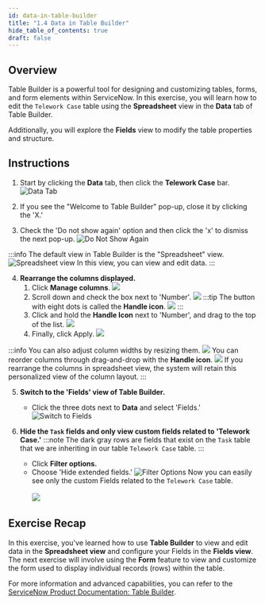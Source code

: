 ```yaml
---
id: data-in-table-builder
title: "1.4 Data in Table Builder"
hide_table_of_contents: true
draft: false
---
```


## Overview 

Table Builder is a powerful tool for designing and customizing tables, forms, and form elements within ServiceNow. In this exercise, you will learn how to edit the `Telework Case` table using the **Spreadsheet** view in the **Data** tab of Table Builder. 

Additionally, you will explore the **Fields** view to modify the table properties and structure.

## Instructions

1. Start by clicking the **Data** tab, then click the **Telework Case** bar.
   ![Data Tab](../images/2023-10-19-12-47-36.png)


2. If you see the "Welcome to Table Builder" pop-up, close it by clicking the 'X.'


3. Check the 'Do not show again' option and then click the 'x' to dismiss the next pop-up.
   ![Do Not Show Again](../images/2023-10-19-12-59-42.png)

:::info
The default view in Table Builder is the "Spreadsheet" view. 
![Spreadsheet view](../images/2023-10-19-13-04-46.png)
In this view, you can view and edit data.
:::

4. **Rearrange the columns displayed.**
   1. Click **Manage columns**.
   ![](../images/2023-10-19-13-06-31.png)
   2. Scroll down and check the box next to 'Number'.
   ![](../images/2023-10-19-13-11-49.png)
   :::tip
   The button with eight dots is called the **Handle icon**.
   ![](../images/2023-11-03-10-00-01.png)
   :::
   3. Click and hold the **Handle Icon** next to 'Number', and drag to the top of the list.
   ![](../images/2023-10-19_13-12-40.gif)
   4. Finally, click <span className="button-purple">Apply</span>.
   ![](../images/2023-10-19-13-16-00.png)

:::info
You can also adjust column widths by resizing them.
![](../images/2023-10-19_13-17-56.gif)
You can reorder columns through drag-and-drop with the **Handle icon**.
![](../images/2023-10-19_13-25-00.gif)
If you rearrange the columns in spreadsheet view, the system will retain this personalized view of the column layout. 
:::


5. **Switch to the 'Fields' view of Table Builder.**
   - Click the three dots next to **Data** and select 'Fields.'
   ![Switch to Fields](../images/2023-10-19-13-35-35.png)


6. **Hide the `Task` fields and only view custom fields related to 'Telework Case.'**
    :::note
    The dark gray rows are fields that exist on the `Task` table that we are inheriting in our table `Telework Case` table.
    :::
    - Click **Filter options.**
    - Choose 'Hide extended fields.'
    ![Filter Options](../images/2023-10-19-13-37-33.png)
    Now you can easily see only the custom Fields related to the `Telework Case` table.<br/><br/>
    ![](../images/2023-11-03-10-05-09.png)


## Exercise Recap

In this exercise, you've learned how to use **Table Builder** to view and edit data in the **Spreadsheet view** and configure your Fields in the **Fields view**. The next exercise will involve using the **Form** feature to view and customize the form used to display individual records (rows) within the table.

For more information and advanced capabilities, you can refer to the [ServiceNow Product Documentation: Table Builder](https://docs.servicenow.com/csh?topicname=tb-landing-page.html&version=latest).